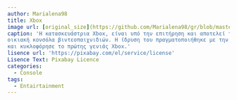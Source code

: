 ```yaml
---
author: Marialena98
title: Xbox
image url: [original_size](https://github.com/Marialena98/gr/blob/master/images/Xbox.jpg)
caption: 'Η κατασκευάστρια Xbox, είναι υπό την επιτήρηση και αποτελεί τμήμα της Microsoft και κατασκευάζει, αναπτύσσει και παράγει την δική της
οικιακή κονσόλα βιντεοπαιχνιδιών. Η ίδρυση του πραγματοποιήθηκε με την κυκλοφορία της πρώτης της προσπάθειας, τον Νοέμβριο του 2001 όταν
και κυκλοφόρησε το πρώτης γενιάς Xbox.'
lisence url: 'https://pixabay.com/el/service/license'
Lisence Text: Pixabay Licence
categories:
  - Console
tags:
  - Entairtainment
---
```

